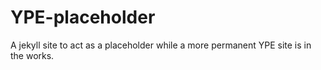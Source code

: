 # YPE-placeholder
A jekyll site to act as a placeholder while a more permanent YPE site is in the works.

